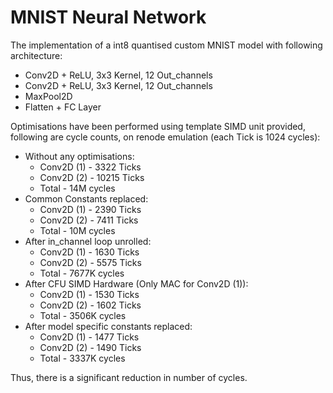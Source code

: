 # MNIST Neural Network
The implementation of a int8 quantised custom MNIST model with following architecture: 
- Conv2D + ReLU, 3x3 Kernel, 12 Out_channels
- Conv2D + ReLU, 3x3 Kernel, 12 Out_channels
- MaxPool2D
- Flatten + FC Layer

Optimisations have been performed using template SIMD unit provided, following are cycle counts, 
on renode emulation (each Tick is 1024 cycles): 

- Without any optimisations:
    - Conv2D (1) - 3322 Ticks 
    - Conv2D (2) - 10215 Ticks 
    - Total - 14M cycles 
- Common Constants replaced:
    - Conv2D (1) - 2390 Ticks 
    - Conv2D (2) - 7411 Ticks 
    - Total - 10M cycles 
- After in_channel loop unrolled:   
    - Conv2D (1) - 1630 Ticks 
    - Conv2D (2) - 5575 Ticks 
    - Total - 7677K cycles 
- After CFU SIMD Hardware (Only MAC for Conv2D (1)):
    - Conv2D (1) - 1530 Ticks 
    - Conv2D (2) - 1602 Ticks 
    - Total - 3506K cycles
- After model specific constants replaced:
    - Conv2D (1) - 1477 Ticks 
    - Conv2D (2) - 1490 Ticks 
    - Total - 3337K cycles
    
Thus, there is a significant reduction in number of cycles. 
